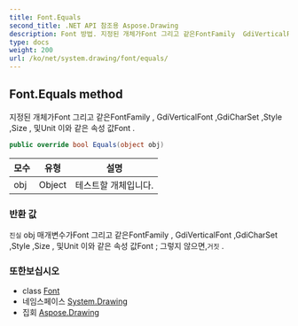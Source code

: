 ```yaml
---
title: Font.Equals
second_title: .NET API 참조용 Aspose.Drawing
description: Font 방법. 지정된 개체가Font 그리고 같은FontFamily  GdiVerticalFont GdiCharSet Style Size  및Unit 이와 같은 속성 값Font .
type: docs
weight: 200
url: /ko/net/system.drawing/font/equals/
---
```

## Font.Equals method

지정된 개체가Font 그리고 같은FontFamily , GdiVerticalFont ,GdiCharSet ,Style ,Size , 및Unit 이와 같은 속성 값Font .

```csharp
public override bool Equals(object obj)
```

| 모수 | 유형 | 설명 |
| --- | --- | --- |
| obj | Object | 테스트할 개체입니다. |

### 반환 값

`진실` obj 매개변수가Font 그리고 같은FontFamily , GdiVerticalFont ,GdiCharSet ,Style ,Size , 및Unit 이와 같은 속성 값Font ; 그렇지 않으면,`거짓` .

### 또한보십시오

* class [Font](../)
* 네임스페이스 [System.Drawing](../../font/)
* 집회 [Aspose.Drawing](../../../)


